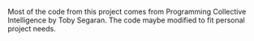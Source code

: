 Most of the code from this project comes from Programming Collective Intelligence by Toby Segaran.
The code maybe modified to fit personal project needs.